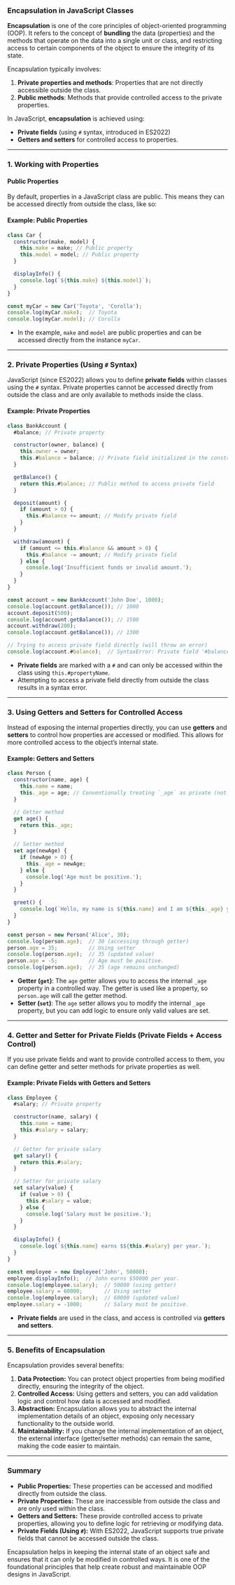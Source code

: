### **Encapsulation in JavaScript Classes**

**Encapsulation** is one of the core principles of object-oriented programming (OOP). It refers to the concept of **bundling** the data (properties) and the methods that operate on the data into a single unit or class, and restricting access to certain components of the object to ensure the integrity of its state.

Encapsulation typically involves:
1. **Private properties and methods**: Properties that are not directly accessible outside the class.
2. **Public methods**: Methods that provide controlled access to the private properties.

In JavaScript, **encapsulation** is achieved using:
- **Private fields** (using `#` syntax, introduced in ES2022)
- **Getters and setters** for controlled access to properties.

---

### **1. Working with Properties**

#### **Public Properties**

By default, properties in a JavaScript class are public. This means they can be accessed directly from outside the class, like so:

#### **Example: Public Properties**
```javascript
class Car {
  constructor(make, model) {
    this.make = make; // Public property
    this.model = model; // Public property
  }

  displayInfo() {
    console.log(`${this.make} ${this.model}`);
  }
}

const myCar = new Car('Toyota', 'Corolla');
console.log(myCar.make);  // Toyota
console.log(myCar.model); // Corolla
```

- In the example, `make` and `model` are public properties and can be accessed directly from the instance `myCar`.

---

### **2. Private Properties (Using `#` Syntax)**

JavaScript (since ES2022) allows you to define **private fields** within classes using the `#` syntax. Private properties cannot be accessed directly from outside the class and are only available to methods inside the class.

#### **Example: Private Properties**
```javascript
class BankAccount {
  #balance; // Private property

  constructor(owner, balance) {
    this.owner = owner;
    this.#balance = balance; // Private field initialized in the constructor
  }

  getBalance() {
    return this.#balance; // Public method to access private field
  }

  deposit(amount) {
    if (amount > 0) {
      this.#balance += amount; // Modify private field
    }
  }

  withdraw(amount) {
    if (amount <= this.#balance && amount > 0) {
      this.#balance -= amount; // Modify private field
    } else {
      console.log('Insufficient funds or invalid amount.');
    }
  }
}

const account = new BankAccount('John Doe', 1000);
console.log(account.getBalance()); // 1000
account.deposit(500);
console.log(account.getBalance()); // 1500
account.withdraw(200);
console.log(account.getBalance()); // 1300

// Trying to access private field directly (will throw an error)
console.log(account.#balance);  // SyntaxError: Private field '#balance' must be declared in an enclosing class
```

- **Private fields** are marked with a `#` and can only be accessed within the class using `this.#propertyName`.
- Attempting to access a private field directly from outside the class results in a syntax error.

---

### **3. Using Getters and Setters for Controlled Access**

Instead of exposing the internal properties directly, you can use **getters** and **setters** to control how properties are accessed or modified. This allows for more controlled access to the object’s internal state.

#### **Example: Getters and Setters**
```javascript
class Person {
  constructor(name, age) {
    this.name = name;
    this._age = age; // Conventionally treating `_age` as private (not enforced)
  }

  // Getter method
  get age() {
    return this._age;
  }

  // Setter method
  set age(newAge) {
    if (newAge > 0) {
      this._age = newAge;
    } else {
      console.log('Age must be positive.');
    }
  }

  greet() {
    console.log(`Hello, my name is ${this.name} and I am ${this._age} years old.`);
  }
}

const person = new Person('Alice', 30);
console.log(person.age);  // 30 (accessing through getter)
person.age = 35;          // Using setter
console.log(person.age);  // 35 (updated value)
person.age = -5;          // Age must be positive.
console.log(person.age);  // 35 (age remains unchanged)
```

- **Getter (`get`)**: The `age` getter allows you to access the internal `_age` property in a controlled way. The getter is used like a property, so `person.age` will call the getter method.
- **Setter (`set`)**: The `age` setter allows you to modify the internal `_age` property, but you can add logic to ensure only valid values are set.

---

### **4. Getter and Setter for Private Fields (Private Fields + Access Control)**

If you use private fields and want to provide controlled access to them, you can define getter and setter methods for private properties as well.

#### **Example: Private Fields with Getters and Setters**
```javascript
class Employee {
  #salary; // Private property

  constructor(name, salary) {
    this.name = name;
    this.#salary = salary;
  }

  // Getter for private salary
  get salary() {
    return this.#salary;
  }

  // Setter for private salary
  set salary(value) {
    if (value > 0) {
      this.#salary = value;
    } else {
      console.log('Salary must be positive.');
    }
  }

  displayInfo() {
    console.log(`${this.name} earns $${this.#salary} per year.`);
  }
}

const employee = new Employee('John', 50000);
employee.displayInfo();  // John earns $50000 per year.
console.log(employee.salary);  // 50000 (using getter)
employee.salary = 60000;       // Using setter
console.log(employee.salary);  // 60000 (updated value)
employee.salary = -1000;       // Salary must be positive.
```

- **Private fields** are used in the class, and access is controlled via **getters and setters**.

---

### **5. Benefits of Encapsulation**

Encapsulation provides several benefits:
1. **Data Protection:** You can protect object properties from being modified directly, ensuring the integrity of the object.
2. **Controlled Access:** Using getters and setters, you can add validation logic and control how data is accessed and modified.
3. **Abstraction:** Encapsulation allows you to abstract the internal implementation details of an object, exposing only necessary functionality to the outside world.
4. **Maintainability:** If you change the internal implementation of an object, the external interface (getter/setter methods) can remain the same, making the code easier to maintain.

---

### **Summary**

- **Public Properties:** These properties can be accessed and modified directly from outside the class.
- **Private Properties:** These are inaccessible from outside the class and are only used within the class.
- **Getters and Setters:** These provide controlled access to private properties, allowing you to define logic for retrieving or modifying data.
- **Private Fields (Using `#`):** With ES2022, JavaScript supports true private fields that cannot be accessed outside the class.

Encapsulation helps in keeping the internal state of an object safe and ensures that it can only be modified in controlled ways. It is one of the foundational principles that help create robust and maintainable OOP designs in JavaScript.
